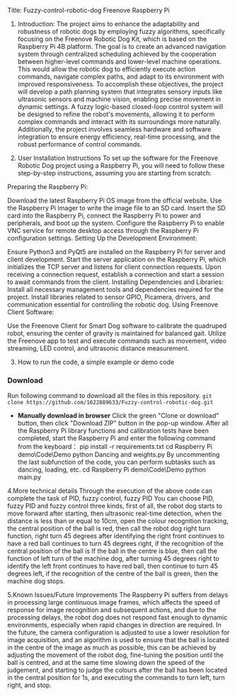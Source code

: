 Title: Fuzzy-control-robotic-dog
Freenove Raspberry Pi 
1. Introduction:
The project aims to enhance the adaptability and robustness of robotic dogs by employing fuzzy algorithms, specifically focusing on the Freenove Robotic Dog Kit, which is based on the Raspberry Pi 4B platform. The goal is to create an advanced navigation system through centralized scheduling achieved by the cooperation between higher-level commands and lower-level machine operations. This would allow the robotic dog to efficiently execute action commands, navigate complex paths, and adapt to its environment with improved responsiveness.
To accomplish these objectives, the project will develop a path planning system that integrates sensory inputs like ultrasonic sensors and machine vision, enabling precise movement in dynamic settings. A fuzzy logic-based closed-loop control system will be designed to refine the robot's movements, allowing it to perform complex commands and interact with its surroundings more naturally. Additionally, the project involves seamless hardware and software integration to ensure energy efficiency, real-time processing, and the robust performance of control commands.

2. User Installation Instructions
To set up the software for the Freenove Robotic Dog project using a Raspberry Pi, you will need to follow these step-by-step instructions, assuming you are starting from scratch:

Preparing the Raspberry Pi:

Download the latest Raspberry Pi OS image from the official website.
Use the Raspberry Pi Imager to write the image file to an SD card.
Insert the SD card into the Raspberry Pi, connect the Raspberry Pi to power and peripherals, and boot up the system.
Configure the Raspberry Pi to enable VNC service for remote desktop access through the Raspberry Pi configuration settings.
Setting Up the Development Environment:

Ensure Python3 and PyQt5 are installed on the Raspberry Pi for server and client development.
Start the server application on the Raspberry Pi, which initializes the TCP server and listens for client connection requests.
Upon receiving a connection request, establish a connection and start a session to await commands from the client.
Installing Dependencies and Libraries:
Install all necessary management tools and dependencies required for the project.
Install libraries related to sensor GPIO, Picamera, drivers, and communication essential for controlling the robotic dog.
Using Freenove Client Software:

Use the Freenove Client for Smart Dog software to calibrate the quadruped robot, ensuring the center of gravity is maintained for balanced gait.
Utilize the Freenove app to test and execute commands such as movement, video streaming, LED control, and ultrasonic distance measurement.

3. How to run the code, a simple example or demo code
### Download
Run following command to download all the files in this repository.
`git clone https://github.com/1622889633/Fuzzy-control-robotic-dog.git`
* **Manually download in browser**
	Click the green "Clone or download" button, then click "Download ZIP" button in the pop-up window.
After all the Raspberry Pi library functions and calibration tests have been completed, start the Raspberry Pi and enter the following command from the keyboard：
pip install -r requirements.txt
cd Raspberry Pi demo\Code\Demo
python  Dancing and weights.py
By uncommenting the last subfunction of the code, you can perform subtasks such as dancing, loading, etc.
cd Raspberry Pi demo\Code\Demo
python  main.py

4.More technical details
Through the execution of the above code can complete the task of PID, fuzzy control, fuzzy PID
You can choose PID, fuzzy PID and fuzzy control three kinds, first of all, the robot dog starts to move forward after starting, then ultrasonic real-time detection, when the distance is less than or equal to 10cm, open the colour recognition tracking, the central position of the ball is red, then call the robot dog right turn function, right turn 45 degrees after identifying the right front continues to have a red ball continues to turn 45 degrees right, if the recognition of the central position of the ball is If the ball in the centre is blue, then call the function of left turn of the machine dog, after turning 45 degrees right to identify the left front continues to have red ball, then continue to turn 45 degrees left, if the recognition of the centre of the ball is green, then the machine dog stops.

5.Known Issues/Future Improvements
The Raspberry Pi suffers from delays in processing large continuous image frames, which affects the speed of response for image recognition and subsequent actions, and due to the processing delays, the robot dog does not respond fast enough to dynamic environments, especially when rapid changes in direction are required.
In the future, the camera configuration is adjusted to use a lower resolution for image acquisition, and an algorithm is used to ensure that the ball is located in the centre of the image as much as possible, this can be achieved by adjusting the movement of the robot dog, fine-tuning the position until the ball is centred, and at the same time slowing down the speed of the judgement, and starting to judge the colours after the ball has been located in the central position for 1s, and executing the commands to turn left, turn right, and stop.
